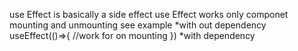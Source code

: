 use Effect is basically a side effect
use Effect works only componet mounting and unmounting
see example
*with out dependency
useEffect(()=>{
    //work for  on mounting
})
*with dependency
